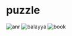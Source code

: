 # puzzle 
![anr](https://user-images.githubusercontent.com/116734016/233982237-502788ca-4e26-4f7b-9da6-b0231beaa522.jpeg)
![balayya](https://user-images.githubusercontent.com/116734016/233982432-984d2581-530a-4281-9a74-e53ac2579eb8.jpeg)
![book](https://user-images.githubusercontent.com/116734016/233982474-5b1aed2a-00d7-4f61-bcb0-a4e230c1fab2.jpg)
